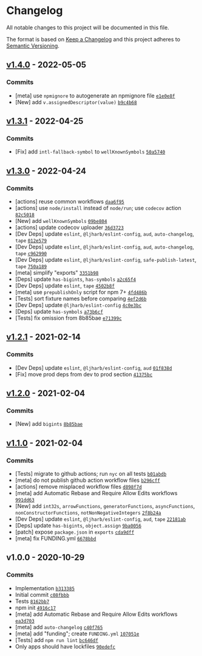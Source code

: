 # Changelog

All notable changes to this project will be documented in this file.

The format is based on [Keep a Changelog](https://keepachangelog.com/en/1.0.0/)
and this project adheres to [Semantic Versioning](https://semver.org/spec/v2.0.0.html).

## [v1.4.0](https://github.com/ljharb/es-value-fixtures/compare/v1.3.1...v1.4.0) - 2022-05-05

### Commits

- [meta] use `npmignore` to autogenerate an npmignore file [`e1e0e8f`](https://github.com/ljharb/es-value-fixtures/commit/e1e0e8fbd1188d634bbdceffa8c6be567a77ca58)
- [New] add `v.assignedDescriptor(value)` [`b9c4b68`](https://github.com/ljharb/es-value-fixtures/commit/b9c4b6810059151acc443a0cddb09bf20466e7d1)

## [v1.3.1](https://github.com/ljharb/es-value-fixtures/compare/v1.3.0...v1.3.1) - 2022-04-25

### Commits

- [Fix] add `intl-fallback-symbol` to `wellKnownSymbols` [`50a5740`](https://github.com/ljharb/es-value-fixtures/commit/50a5740c62f2b936c3743d3e5ada6e4a5c012371)

## [v1.3.0](https://github.com/ljharb/es-value-fixtures/compare/v1.2.1...v1.3.0) - 2022-04-24

### Commits

- [actions] reuse common workflows [`daa6f95`](https://github.com/ljharb/es-value-fixtures/commit/daa6f95db55e20074a15133080236f15c415f23b)
- [actions] use `node/install` instead of `node/run`; use `codecov` action [`82c5018`](https://github.com/ljharb/es-value-fixtures/commit/82c5018cb0d4b2caf01fed37b29a69c43ea6b0ad)
- [New] add `wellKnownSymbols` [`09be804`](https://github.com/ljharb/es-value-fixtures/commit/09be804c27a7a20493b472407cdaaf0d363b76c3)
- [actions] update codecov uploader [`36d3723`](https://github.com/ljharb/es-value-fixtures/commit/36d3723e5ffa71bf0cf9612bf2cec31a5d9ef36d)
- [Dev Deps] update `eslint`, `@ljharb/eslint-config`, `aud`, `auto-changelog`, `tape` [`012e579`](https://github.com/ljharb/es-value-fixtures/commit/012e57954f9998596f5edd72def66288b5c6fa6f)
- [Dev Deps] update `eslint`, `@ljharb/eslint-config`, `aud`, `auto-changelog`, `tape` [`c962990`](https://github.com/ljharb/es-value-fixtures/commit/c962990f6a43b4de55829248c00dc8bad40c377c)
- [Dev Deps] update `eslint`, `@ljharb/eslint-config`, `safe-publish-latest`, `tape` [`750a189`](https://github.com/ljharb/es-value-fixtures/commit/750a189c98b1ca80bcb14bc9f50f5ede5c08cd70)
- [meta] simplify "exports" [`3351b98`](https://github.com/ljharb/es-value-fixtures/commit/3351b9896bfbb08f2618a4cd64fcab2760e8bdc2)
- [Deps] update `has-bigints`, `has-symbols` [`a2c65f4`](https://github.com/ljharb/es-value-fixtures/commit/a2c65f45bdf8f36f2af51ed04fcea7040cfe82e7)
- [Dev Deps] update `eslint`, `tape` [`4502b8f`](https://github.com/ljharb/es-value-fixtures/commit/4502b8f87208bd0507da65992d4ceeab2bb14215)
- [meta] use `prepublishOnly` script for npm 7+ [`4fd486b`](https://github.com/ljharb/es-value-fixtures/commit/4fd486b7111548be51e4f779cbbfd105c3f96981)
- [Tests] sort fixture names before comparing [`4ef2d6b`](https://github.com/ljharb/es-value-fixtures/commit/4ef2d6b1a61676e4ea9e5e2b0b62358cb7d53adf)
- [Dev Deps] update `@ljharb/eslint-config` [`4c0e3bc`](https://github.com/ljharb/es-value-fixtures/commit/4c0e3bcebc2128c2b56c0bdb28dfc3b6a7413298)
- [Deps] update `has-symbols` [`a73b6cf`](https://github.com/ljharb/es-value-fixtures/commit/a73b6cf74497ee1a36e259d8431635af372a525b)
- [Tests] fix omission from 8b85bae [`e71399c`](https://github.com/ljharb/es-value-fixtures/commit/e71399c77e28d609117a675f3a4d36e414bca7fa)

## [v1.2.1](https://github.com/ljharb/es-value-fixtures/compare/v1.2.0...v1.2.1) - 2021-02-14

### Commits

- [Dev Deps] update `eslint`, `@ljharb/eslint-config`, `aud` [`01f838d`](https://github.com/ljharb/es-value-fixtures/commit/01f838d67283999139a453fc7800634a90d3c6f7)
- [Fix] move prod deps from dev to prod section [`41375bc`](https://github.com/ljharb/es-value-fixtures/commit/41375bc50308d7ffdd603dc30308ad4f6dc43e73)

## [v1.2.0](https://github.com/ljharb/es-value-fixtures/compare/v1.1.0...v1.2.0) - 2021-02-04

### Commits

- [New] add `bigints` [`8b85bae`](https://github.com/ljharb/es-value-fixtures/commit/8b85baec40a3616e1936560909dc85b7809c2e99)

## [v1.1.0](https://github.com/ljharb/es-value-fixtures/compare/v1.0.0...v1.1.0) - 2021-02-04

### Commits

- [Tests] migrate to github actions; run `nyc` on all tests [`b01abdb`](https://github.com/ljharb/es-value-fixtures/commit/b01abdb8b1242f294764cdeb73f682607f73b6eb)
- [meta] do not publish github action workflow files [`b296cff`](https://github.com/ljharb/es-value-fixtures/commit/b296cff5e3fa392438aebb5513c7015c8259643d)
- [actions] remove misplaced workflow files [`d898f7d`](https://github.com/ljharb/es-value-fixtures/commit/d898f7dc26297b34145a5531c0b80150b8d2f066)
- [meta] add Automatic Rebase and Require Allow Edits workflows [`991dd63`](https://github.com/ljharb/es-value-fixtures/commit/991dd6347bd0a5c78e0ce30e7ca51a38363375b5)
- [New] add `int32s`, `arrowFunctions`, `generatorFunctions`, `asyncFunctions`, `nonConstructorFunctions`, `notNonNegativeIntegers` [`2f8b24a`](https://github.com/ljharb/es-value-fixtures/commit/2f8b24a36bfa6a9ff7c3091bcc62240b62c97d3c)
- [Dev Deps] update `eslint`, `@ljharb/eslint-config`, `aud`, `tape` [`22181ab`](https://github.com/ljharb/es-value-fixtures/commit/22181ab5b402011bc466c819fc72f58a2ff8504d)
- [Deps] update `has-bigints`, `object.assign` [`9ba0056`](https://github.com/ljharb/es-value-fixtures/commit/9ba0056338ac4892ec4492ad2522401a9927039f)
- [patch] expose `package.json` in `exports` [`cda9dff`](https://github.com/ljharb/es-value-fixtures/commit/cda9dff3ad41225194991a4439ea801f4ea6bfc0)
- [meta] fix FUNDING.yml [`6678bbd`](https://github.com/ljharb/es-value-fixtures/commit/6678bbd367b028929fdea8a38baf067643687849)

## v1.0.0 - 2020-10-29

### Commits

- Implementation [`b313385`](https://github.com/ljharb/es-value-fixtures/commit/b313385868effb10cabd4f400a3a9955385d5019)
- Initial commit [`c08fbbb`](https://github.com/ljharb/es-value-fixtures/commit/c08fbbb7e64e1bcb368b5b414babf042cf407c37)
- Tests [`8162bb7`](https://github.com/ljharb/es-value-fixtures/commit/8162bb7fe37d6a3a6863b414b85617ed73f9262d)
- npm init [`4916c17`](https://github.com/ljharb/es-value-fixtures/commit/4916c1766d2efb88a2a000a3e0cf8b5abb3e7832)
- [meta] add Automatic Rebase and Require Allow Edits workflows [`ea3d703`](https://github.com/ljharb/es-value-fixtures/commit/ea3d70301ca705b2625ae69b1dd759ef0b4a5fc3)
- [meta] add `auto-changelog` [`c40f765`](https://github.com/ljharb/es-value-fixtures/commit/c40f7651fc09c86aa46581cda77aa4dbc1c91a9c)
- [meta] add "funding"; create `FUNDING.yml` [`107051e`](https://github.com/ljharb/es-value-fixtures/commit/107051e687fe51301f7687a312423af766e19820)
- [Tests] add `npm run lint` [`bc646df`](https://github.com/ljharb/es-value-fixtures/commit/bc646df03f1b877a38a181c08d81d58abc928723)
- Only apps should have lockfiles [`90edefc`](https://github.com/ljharb/es-value-fixtures/commit/90edefc179f9b09d881b1f5c36fffe78e019f414)
